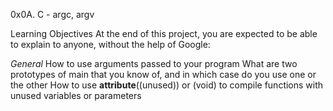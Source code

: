 0x0A. C - argc, argv



Learning Objectives
At the end of this project, you are expected to be able to explain to anyone, without the help of Google:

*General*
How to use arguments passed to your program
What are two prototypes of main that you know of, and in which case do you use one or the other
How to use __attribute__((unused)) or (void) to compile functions with unused variables or parameters
